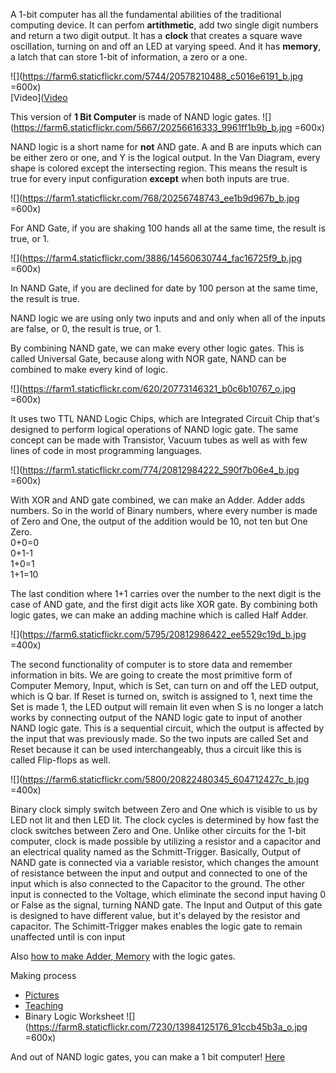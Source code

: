 A 1-bit computer has all the fundamental abilities of the traditional computing device. It can perfom **artithmetic**, add two single digit numbers and return a two digit output. It has a **clock** that creates a square wave oscillation, turning on and off an LED at varying speed. And it has **memory**, a latch that can store 1-bit of information, a zero or a one. 

 
![](https://farm6.staticflickr.com/5744/20578210488_c5016e6191_b.jpg =600x)
</br>
[Video]([Video](https://vimeo.com/136769465)
 

This version of **1 Bit Computer** is made of NAND logic gates. 
![](https://farm6.staticflickr.com/5667/20256616333_9961ff1b9b_b.jpg =600x)

NAND logic is a short name for **not** AND gate. A and B are inputs which can be either zero or one, and Y is the logical output. In the Van Diagram, every shape is colored except the intersecting region. This means the result is true for every input configuration **except** when both inputs are true.  

![](https://farm1.staticflickr.com/768/20256748743_ee1b9d967b_b.jpg =600x)


For AND Gate, if you are shaking 100 hands all at the same time, the result is true, or 1.

![](https://farm4.staticflickr.com/3886/14560630744_fac16725f9_b.jpg =600x)

In NAND Gate, if you are declined for date by 100 person at the same time, the result is true. 

NAND logic we are using only two inputs and and only when all of the inputs are false, or 0, the result is true, or 1. 


By combining NAND gate, we can make every other logic gates. This is called Universal Gate, because along with NOR gate, NAND can be combined to make every kind of logic. 

 
![](https://farm1.staticflickr.com/620/20773146321_b0c6b10767_o.jpg =600x)

It uses two TTL NAND Logic Chips, which are Integrated Circuit Chip that's designed to perform logical operations of NAND logic gate. The same concept can be made with Transistor, Vacuum tubes as well as with few lines of code in most programming languages. 

![](https://farm1.staticflickr.com/774/20812984222_590f7b06e4_b.jpg =600x)


With XOR and AND gate combined, we can make an Adder. Adder adds numbers. So in the world of Binary numbers, where every number is made of Zero and One, the output of the addition would be 10, not ten but One Zero. 
</br>
0+0=0</br>
0+1-1 </br>
1+0=1 </br>
1+1=10 </br>

The last condition where 1+1 carries over the number to the next digit is the case of AND gate, and the first digit acts like XOR gate. By combining both logic gates, we can make an adding machine which is called Half Adder.  

![](https://farm6.staticflickr.com/5795/20812986422_ee5529c19d_b.jpg =400x)

The second functionality of computer is to store data and remember information in bits. We are going to create the most primitive form of Computer Memory, Input, which is Set, can turn on and off the LED output, which is Q bar. If Reset is turned on, switch is assigned to 1, next time the Set is made 1, the LED output will remain lit even when S is no longer  a latch works by connecting output of the NAND logic gate to input of another NAND logic gate. This is a sequential circuit, which the output is affected by the input that was previously made. So the two inputs are called Set and Reset because it can be used interchangeably, thus a circuit like this is called Flip-flops as well. 

![](https://farm6.staticflickr.com/5800/20822480345_604712427c_b.jpg =400x)

Binary clock simply switch between Zero and One which is visible to us by LED not lit and then LED lit. The clock cycles is determined by how fast the clock switches between Zero and One. Unlike other circuits for the 1-bit computer, clock is made possible by utilizing a resistor and a capacitor and an electrical quality named as the Schmitt-Trigger. Basically, Output of NAND gate is connected via a variable resistor, which changes the amount of resistance between the input and output and connected to one of the input which is also connected to the Capacitor to the ground. The other input is connected to the Voltage, which eliminate the second input having 0 or False as the signal, turning NAND gate. The Input and Output of this gate is designed to have different value, but it's delayed by the resistor and capacitor. The Schimitt-Trigger makes enables the logic gate to remain unaffected until  is con input




Also [how to make Adder, Memory](https://farm8.staticflickr.com/7251/14007688534_adb24c48f8_k.jpg) with the logic gates. 
 

Making process 

- [Pictures](https://www.flickr.com/photos/80913365@N04/20093606613)
- [Teaching](https://www.flickr.com/photos/80913365@N04/20526747300)
-  Binary Logic Worksheet ![](https://farm8.staticflickr.com/7230/13984125176_91ccb45b3a_o.jpg =600x)


And out of NAND logic gates, you can make a 1 bit computer! 
[Here](https://github.com/tchoi8/handmadecomputer/tree/master/Binary/NAND)

 
